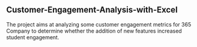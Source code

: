 ## Customer-Engagement-Analysis-with-Excel
The project aims at analyzing some customer engagement metrics for 365 Company to determine whether the addition of new features increased student engagement.

